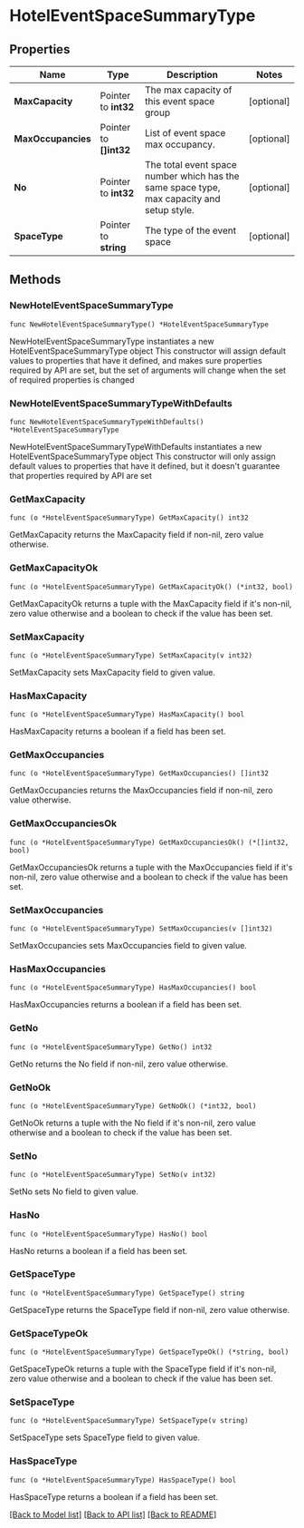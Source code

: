 # HotelEventSpaceSummaryType

## Properties

Name | Type | Description | Notes
------------ | ------------- | ------------- | -------------
**MaxCapacity** | Pointer to **int32** | The max capacity of this event space group | [optional] 
**MaxOccupancies** | Pointer to **[]int32** | List of event space max occupancy. | [optional] 
**No** | Pointer to **int32** | The total event space number which has the same space type, max capacity and setup style. | [optional] 
**SpaceType** | Pointer to **string** | The type of the event space | [optional] 

## Methods

### NewHotelEventSpaceSummaryType

`func NewHotelEventSpaceSummaryType() *HotelEventSpaceSummaryType`

NewHotelEventSpaceSummaryType instantiates a new HotelEventSpaceSummaryType object
This constructor will assign default values to properties that have it defined,
and makes sure properties required by API are set, but the set of arguments
will change when the set of required properties is changed

### NewHotelEventSpaceSummaryTypeWithDefaults

`func NewHotelEventSpaceSummaryTypeWithDefaults() *HotelEventSpaceSummaryType`

NewHotelEventSpaceSummaryTypeWithDefaults instantiates a new HotelEventSpaceSummaryType object
This constructor will only assign default values to properties that have it defined,
but it doesn't guarantee that properties required by API are set

### GetMaxCapacity

`func (o *HotelEventSpaceSummaryType) GetMaxCapacity() int32`

GetMaxCapacity returns the MaxCapacity field if non-nil, zero value otherwise.

### GetMaxCapacityOk

`func (o *HotelEventSpaceSummaryType) GetMaxCapacityOk() (*int32, bool)`

GetMaxCapacityOk returns a tuple with the MaxCapacity field if it's non-nil, zero value otherwise
and a boolean to check if the value has been set.

### SetMaxCapacity

`func (o *HotelEventSpaceSummaryType) SetMaxCapacity(v int32)`

SetMaxCapacity sets MaxCapacity field to given value.

### HasMaxCapacity

`func (o *HotelEventSpaceSummaryType) HasMaxCapacity() bool`

HasMaxCapacity returns a boolean if a field has been set.

### GetMaxOccupancies

`func (o *HotelEventSpaceSummaryType) GetMaxOccupancies() []int32`

GetMaxOccupancies returns the MaxOccupancies field if non-nil, zero value otherwise.

### GetMaxOccupanciesOk

`func (o *HotelEventSpaceSummaryType) GetMaxOccupanciesOk() (*[]int32, bool)`

GetMaxOccupanciesOk returns a tuple with the MaxOccupancies field if it's non-nil, zero value otherwise
and a boolean to check if the value has been set.

### SetMaxOccupancies

`func (o *HotelEventSpaceSummaryType) SetMaxOccupancies(v []int32)`

SetMaxOccupancies sets MaxOccupancies field to given value.

### HasMaxOccupancies

`func (o *HotelEventSpaceSummaryType) HasMaxOccupancies() bool`

HasMaxOccupancies returns a boolean if a field has been set.

### GetNo

`func (o *HotelEventSpaceSummaryType) GetNo() int32`

GetNo returns the No field if non-nil, zero value otherwise.

### GetNoOk

`func (o *HotelEventSpaceSummaryType) GetNoOk() (*int32, bool)`

GetNoOk returns a tuple with the No field if it's non-nil, zero value otherwise
and a boolean to check if the value has been set.

### SetNo

`func (o *HotelEventSpaceSummaryType) SetNo(v int32)`

SetNo sets No field to given value.

### HasNo

`func (o *HotelEventSpaceSummaryType) HasNo() bool`

HasNo returns a boolean if a field has been set.

### GetSpaceType

`func (o *HotelEventSpaceSummaryType) GetSpaceType() string`

GetSpaceType returns the SpaceType field if non-nil, zero value otherwise.

### GetSpaceTypeOk

`func (o *HotelEventSpaceSummaryType) GetSpaceTypeOk() (*string, bool)`

GetSpaceTypeOk returns a tuple with the SpaceType field if it's non-nil, zero value otherwise
and a boolean to check if the value has been set.

### SetSpaceType

`func (o *HotelEventSpaceSummaryType) SetSpaceType(v string)`

SetSpaceType sets SpaceType field to given value.

### HasSpaceType

`func (o *HotelEventSpaceSummaryType) HasSpaceType() bool`

HasSpaceType returns a boolean if a field has been set.


[[Back to Model list]](../README.md#documentation-for-models) [[Back to API list]](../README.md#documentation-for-api-endpoints) [[Back to README]](../README.md)


